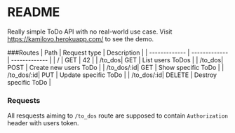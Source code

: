 # README

Really simple ToDo API with no real-world use case. Visit https://kamilovo.herokuapp.com/ to see the demo.

###Routes
| Path  | Request type | Description |
| ------------- | ------------- | ------------- | 
| /  | GET  | 42 |
| /to_dos| GET  | List users ToDos  |
| /to_dos| POST  | Create new users ToDo  |
| /to_dos/:id| GET  | Show specific ToDo  |
| /to_dos/:id| PUT  | Update specific ToDo  |
| /to_dos/:id| DELETE  | Destroy specific ToDo  |

### Requests
All resquests aiming to `/to_dos` route are supposed to contain `Authorization` header with users token.